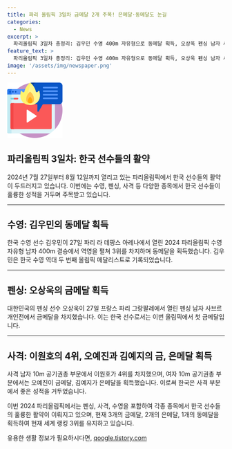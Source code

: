 ```yaml
---
title: 파리 올림픽 3일차 금메달 2개 주목! 은메달·동메달도 눈길
categories:
  - News
excerpt: >
  파리올림픽 3일차 총정리: 김우민 수영 400m 자유형으로 동메달 획득, 오상욱 펜싱 남자 사브르에서 금메달 획득, 이원호 사격 10m 공기권총에서 4위, 오예진과 김예지가 여자 10m 공기권총에서 금과 은 메달 획득. 28일에 펜싱, 사격, 수영 메달을 추가하며, 현재 3위를 기록 중.
feature_text: >
  파리올림픽 3일차 총정리: 김우민 수영 400m 자유형으로 동메달 획득, 오상욱 펜싱 남자 사브르에서 금메달 획득, 이원호 사격 10m 공기권총에서 4위, 오예진과 김예지가 여자 10m 공기권총에서 금과 은 메달 획득. 28일에 펜싱, 사격, 수영 메달을 추가하며, 현재 3위를 기록 중.
image: '/assets/img/newspaper.png'
---
```


<p><img src="/assets/img/news.png" alt="rentncar 속보" /></p>

<h2 data-ke-size="size26"><b>파리올림픽 3일차: 한국 선수들의 활약</b></h2>

<p data-ke-size="size16">2024년 7월 27일부터 8월 12일까지 열리고 있는 파리올림픽에서 한국 선수들의 활약이 두드러지고 있습니다. 이번에는 수영, 펜싱, 사격 등 다양한 종목에서 한국 선수들이 훌륭한 성적을 거두며 주목받고 있습니다.</p>

<hr>

<h2 data-ke-size="size26">수영: 김우민의 동메달 획득</h2>

<p data-ke-size="size16">한국 수영 선수 김우민이 27일 파리 라 데팡스 아레나에서 열린 2024 파리올림픽 수영 자유형 남자 400m 결승에서 역영을 펼쳐 3위를 차지하며 동메달을 획득했습니다. 김우민은 한국 수영 역대 두 번째 올림픽 메달리스트로 기록되었습니다.</p>

<hr>

<h2 data-ke-size="size26">펜싱: 오상욱의 금메달 획득</h2>

<p data-ke-size="size16">대한민국의 펜싱 선수 오상욱이 27일 프랑스 파리 그랑팔레에서 열린 펜싱 남자 사브르 개인전에서 금메달을 차지했습니다. 이는 한국 선수로서는 이번 올림픽에서 첫 금메달입니다.</p>

<hr>

<h2 data-ke-size="size26">사격: 이원호의 4위, 오예진과 김예지의 금, 은메달 획득</h2>

<p data-ke-size="size16">사격 남자 10m 공기권총 부문에서 이원호가 4위를 차지했으며, 여자 10m 공기권총 부문에서는 오예진이 금메달, 김예지가 은메달을 획득했습니다. 이로써 한국은 사격 부문에서 좋은 성적을 거두었습니다.</p>

<p data-ke-size="size16">이번 2024 파리올림픽에서는 펜싱, 사격, 수영을 포함하여 각종 종목에서 한국 선수들의 훌륭한 활약이 이뤄지고 있으며, 현재 3개의 금메달, 2개의 은메달, 1개의 동메달을 획득하여 현재 세계 랭킹 3위를 유지하고 있습니다.</p>
유용한 생활 정보가 필요하시다면, <a href="https://qoogle.tistory.com" rel="dofollow">qoogle.tistory.com</a>


